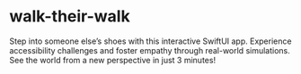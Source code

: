 # walk-their-walk
Step into someone else’s shoes with this interactive SwiftUI app. Experience accessibility challenges and foster empathy through real-world simulations. See the world from a new perspective in just 3 minutes!
